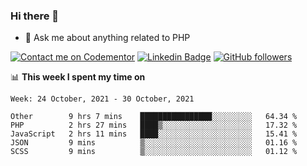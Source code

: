 ### Hi there 👋

<!--
**mustafaculban/mustafaculban** is a ✨ _special_ ✨ repository because its `README.md` (this file) appears on your GitHub profile.

Here are some ideas to get you started:

- 🌱 I’m currently learning ...
- 👯 I’m looking to collaborate on ...
- 🤔 I’m looking for help with ...
- 📫 How to reach me: ...
- 😄 Pronouns: ...
- ⚡ Fun fact: ...

-->
- 💬 Ask me about anything related to PHP

[![Contact me on Codementor](https://www.codementor.io/m-badges/karamusluk/book-session.svg)](https://www.codementor.io/@karamusluk?refer=badge)
[![Linkedin Badge](https://img.shields.io/badge/-Mustafa%20Culban-blue?style=social&logo=Linkedin&logoColor=blue&link=https://www.linkedin.com/in/mustafaculban/)](https://www.linkedin.com/in/mustafaculban/) 
[![GitHub followers](https://img.shields.io/github/followers/karamusluk?label=Follow&style=social)](https://github.com/karamusluk/?tab=follow)


📊 **This week I spent my time on**
<!--START_SECTION:waka-->
```text
Week: 24 October, 2021 - 30 October, 2021

Other        9 hrs 7 mins    ████████████████░░░░░░░░░   64.34 % 
PHP          2 hrs 27 mins   ████▒░░░░░░░░░░░░░░░░░░░░   17.32 % 
JavaScript   2 hrs 11 mins   ████░░░░░░░░░░░░░░░░░░░░░   15.41 % 
JSON         9 mins          ▒░░░░░░░░░░░░░░░░░░░░░░░░   01.16 % 
SCSS         9 mins          ▒░░░░░░░░░░░░░░░░░░░░░░░░   01.12 % 
```
<!--END_SECTION:waka-->

